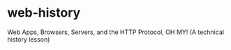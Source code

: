 web-history
===========

Web Apps, Browsers, Servers, and the HTTP Protocol, OH MY! (A technical history lesson)
